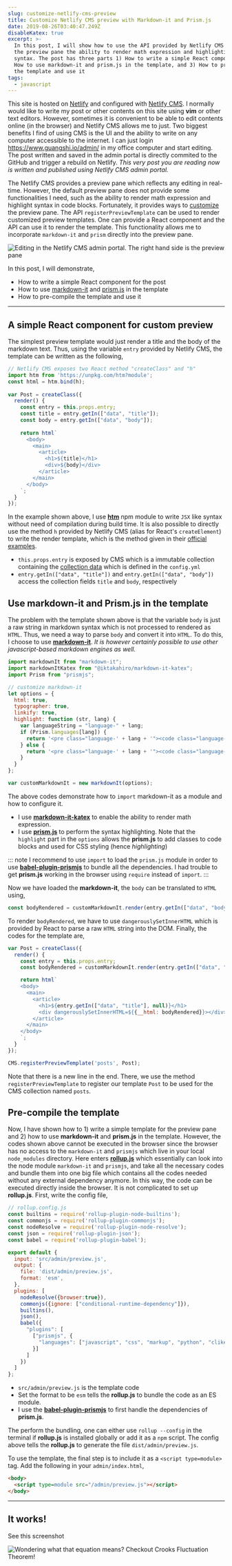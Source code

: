 ```yaml
---
slug: customize-netlify-cms-preview
title: Customize Netlify CMS preview with Markdown-it and Prism.js
date: 2019-08-26T03:40:47.249Z
disableKatex: true
excerpt: >-
  In this post, I will show how to use the API provided by Netlify CMS to give
  the preview pane the ability to render math expression and highlighting
  syntax. The post has three parts 1) How to write a simple React component 2)
  How to use markdown-it and prism.js in the template, and 3) How to pre-compile
  the template and use it
tags:
  - javascript
---
```

This site is hosted on [Netlify](https://www.netlify.com/) and configured with [Netlify CMS](https://www.netlifycms.org/). I normally would like to write my post or other contents on this site using **vim** or other text editors. However, sometimes it is convenient to be able to edit contents online (in the browser) and Netlify CMS allows me to just. Two biggest benefits I find of using CMS is the UI and the ability to write on any computer accessible to the internet. I can just login https://www.guangshi.io/admin/ in my office computer and start editing. The post written and saved in the admin portal is directly commited to the GitHub and trigger a rebuild on Netlify. *This very post you are reading now is written and published using Netlify CMS admin portal.*

The Netlify CMS provides a preview pane which reflects any editing in real-time. However, the default preview pane does not provide some functionalities I need, such as the ability to render math expression and highlight syntax in code blocks. Fortunately, it provides ways to [customize](https://www.netlifycms.org/docs/customization/) the preview pane. The API `registerPreviewTemplate` can be used to render customized preview templates. One can provide a React component and the API can use it to render the template. This functionality allows me to incorporate `markdown-it` and `prism` directly into the preview pane.

![Editing in the Netlify CMS admin portal. The right hand side is the preview pane](https://tva1.sinaimg.cn/large/006y8mN6ly1g6dn4aya4nj31i90u0woe.jpg)

In this post, I will demonstrate,

* How to write a simple React component for the post
* How to use [markdown-it](https://github.com/markdown-it/markdown-it) and [prism.js](https://prismjs.com/) in the template
* How to pre-compile the template and use it

---

## A simple React component for custom preview

The simplest preview template would just render a title and the body of the markdown text. Thus, using the variable `entry` provided by Netlify CMS, the template can be written as the following,

```js
// Netlify CMS exposes two React method "createClass" and "h"
import htm from 'https://unpkg.com/htm?module';
const html = htm.bind(h); 
 
var Post = createClass({
  render() {
    const entry = this.props.entry;
    const title = entry.getIn(["data", "title"]);
    const body = entry.getIn(["data", "body"]);
 
    return html`
      <body>
        <main>
          <article>
            <h1>${title}</h1>
            <div>${body}</div>
          </article>
        </main>
      </body>
    `;
  }
});
```

In the example shown above, I use [**htm**](https://www.npmjs.com/package/htm) npm module to write `JSX` like syntax without need of compilation during build time. It is also possible to directly use the method `h` provided by Netlify CMS (alias for React's `createElement`) to write the render template, which is the method given in their [official examples](https://www.netlifycms.org/docs/customization/#registerpreviewtemplate). 

* `this.props.entry` is exposed by CMS which is a immutable collection containing the [collection data](https://www.netlifycms.org/docs/collection-types/) which is defined in the `config.yml`
* `entry.getIn(["data", "title"])` and `entry.getIn(["data", "body"])` access the collection fields `title` and `body`, respectively

## Use markdown-it and Prism.js in the template

The problem with the template shown above is that the variable `body` is just a raw string in markdown syntax which is not processed to rendered as `HTML`. Thus, we need a way to parse `body` and convert it into `HTML`. To do this, I choose to use [**markdown-it**](https://github.com/markdown-it/markdown-it). _It is however certainly possible to use other javascript-based markdown engines as well._ 

```js
import markdownIt from "markdown-it";
import markdownItKatex from "@iktakahiro/markdown-it-katex";
import Prism from "prismjs";

// customize markdown-it
let options = {
  html: true,
  typographer: true,
  linkify: true,
  highlight: function (str, lang) {
    var languageString = "language-" + lang;
    if (Prism.languages[lang]) {
      return '<pre class="language-' + lang + '"><code class="language-' + lang + '">' + Prism.highlight(str, Prism.languages[lang], lang) + '</code></pre>';
    } else {
      return '<pre class="language-' + lang + '"><code class="language-' + lang + '">' + Prism.util.encode(str) + '</code></pre>';
    }
  }
};

var customMarkdownIt = new markdownIt(options);
```

The above codes demonstrate how to `import` markdown-it as a module and how to configure it.

* I use [**markdown-it-katex**](https://www.npmjs.com/package/@iktakahiro/markdown-it-katex) to enable the ability to render math expression.
* I use [**prism.js**](https://prismjs.com) to perform the syntax highlighting. Note that the `highlight` part in the `options` allows the **prism.js** to add classes to code blocks and used for CSS styling (hence _highlighting_)

::: note
I recommend to use `import` to load the `prism.js` module in order to use [**babel-plugin-prismjs**](https://github.com/mAAdhaTTah/babel-plugin-prismjs) to bundle all the dependencies. I had trouble to get **prism.js** working in the browser using `require` instead of `import`.
:::

Now we have loaded the **markdown-it**, the `body` can be translated to `HTML` using,

```js
const bodyRendered = customMarkdownIt.render(entry.getIn(["data", "body"]));
```

To render `bodyRendered`, we have to use `dangerouslySetInnerHTML` which is provided by React to parse a raw `HTML` string into the DOM. Finally, the codes for the template are,

```js
var Post = createClass({
  render() {
    const entry = this.props.entry;
    const bodyRendered = customMarkdownIt.render(entry.getIn(["data", "body"]));

    return html`
    <body>
      <main>
        <article>
          <h1>${entry.getIn(["data", "title"], null)}</h1>
          <div dangerouslySetInnerHTML=${{__html: bodyRendered}}></div>
        </article>
      </main>
    </body>
    `;
  }
});

CMS.registerPreviewTemplate('posts', Post);
```

Note that there is a new line in the end. There, we use the method `registerPreviewTemplate` to register our template `Post` to be used for the CMS collection named `posts`.

## Pre-compile the template

Now, I have shown how to 1) write a simple template for the preview pane and 2) how to use **markdown-it** and **prism.js** in the template. However, the codes shown above cannot be executed in the browser since the browser has no access to the `markdown-it` and `prismjs` which live in your local `node_modules` directory. Here enters [**rollup.js**](https://www.npmjs.com/package/rollup) which essentially can look into the node module `markdown-it` and `prismjs`, and take all the necessary codes and bundle them into one big file which contains all the codes needed without any external dependency anymore. In this way, the code can be executed directly inside the browser. It is not complicated to set up **rollup.js**. First, write the config file,

```js
// rollup.config.js
const builtins = require('rollup-plugin-node-builtins');
const commonjs = require('rollup-plugin-commonjs');
const nodeResolve = require('rollup-plugin-node-resolve');
const json = require('rollup-plugin-json');
const babel = require('rollup-plugin-babel');

export default {
  input: 'src/admin/preview.js',
  output: {
    file: 'dist/admin/preview.js',
    format: 'esm',
  },
  plugins: [
    nodeResolve({browser:true}),
    commonjs({ignore: ["conditional-runtime-dependency"]}),
    builtins(),
    json(),
    babel({
      "plugins": [
        ["prismjs", {
          "languages": ["javascript", "css", "markup", "python", "clike"]
        }]
      ]
    })
  ]
};
```

* `src/admin/preview.js` is the template code
* Set the format to be `esm` tells the **rollup.js** to bundle the code as an ES module.
* I use the [**babel-plugin-prismjs**](https://github.com/mAAdhaTTah/babel-plugin-prismjs) to first handle the dependencies of **prism.js**.

The perform the bundling, one can either use `rollup --config` in the terminal if **rollup.js** is installed globally or add it as a `npm` script. The config above tells the **rollup.js** to generate the file `dist/admin/preview.js`. 

To use the template, the final step is to include it as a `<script type=module>` tag. Add the following in your `admin/index.html`,

```html
<body>
  <script type=module src="/admin/preview.js"></script>
</body>
```

---

## It works!

See this screenshot

![Wondering what that equation means? Checkout [**Crooks Fluctuation Theorem**](https://en.wikipedia.org/wiki/Crooks_fluctuation_theorem)!](https://tva1.sinaimg.cn/large/006y8mN6ly1g6g66jj4idj31s70u0472.jpg)






